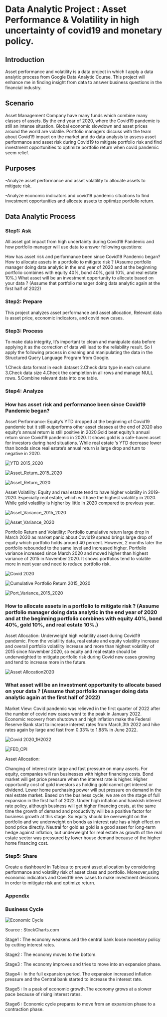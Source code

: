 

# Data Analytic Project : Asset Performance & Volatility in high uncertainty of covid19 and monetary policy.

## Introduction

Asset performance and volatility is a data project in which I apply a data analytic process from Google Data Analytic Course. This project will enhance me in finding insight from data to answer business questions in the financial industry.

## Scenario

Asset Management Company have many funds which combine many classes of assets. By the end year of 2020, where the Covid19 pandemic is still an intense situation. Global economic slowdown and asset prices around the world are volatile. Portfolio managers discuss with the team about Covid19 impact on the market and do data analysis to assess asset performance and asset risk during Covid19 to mitigate portfolio risk and find investment opportunities to optimize portfolio return when covid pandemic seem relief.

## Purposes

-Analyze asset performance and asset volatility to allocate assets to mitigate risk.

-Analyze economic indicators and covid19 pandemic situations to find investment opportunities and allocate assets to optimize portfolio return.

## Data Analytic Process

### Step1: Ask

All asset got impact from high uncertainty during Covid19 Pandemic and how portfolio manager will use data to answer following questions:

How has asset risk and performance been since Covid19 Pandemic began?
How to allocate assets in a portfolio to mitigate risk ? (Assume portfolio manager doing data analytic in the end year of 2020 and at the beginning portfolio combines with equity 40%, bond 40%, gold 10%, and real estate 10%.)
What asset will be an investment opportunity to allocate based on your data ? (Assume that portfolio manager doing data analytic again at the first half of 2022)


### Step2: Prepare

This project analyzes asset performance and asset allocation, Relevant data is asset price, economic indicators, and covid new cases. 

### Step3: Process

To make data integrity, It’s important to clean and manipulate data before applying it as the correction of data will lead to the reliability result. So I apply the following process in cleaning and manipulating the data in the Structured Query Language Program from Google.

1.Check data format in each dataset 
2.Check data type in each column
3.Check data size
4.Check the completion in all rows and manage NULL rows.
5.Combine relevant data into one table.       

### Step4: Analyze

### How has asset risk and performance been since Covid19 Pandemic began?

Asset Performance: Equity’s YTD dropped at the beginning of Covid19 pandemic but it still outperforms other asset classes at the end of 2020 also equity’s annual return is still positive in 2020.Gold beat equity’s annual return since Covid19 pandemic in 2020. It shows gold is a safe-haven asset for investors during hard situations. While real estate ’s YTD decrease lower than bonds since real estate’s annual return is large drop and turn to negative in 2020.

 ![YTD 2015_2020](https://github.com/sornsawan25ch/Asset-Performance-Volatility-SQL/assets/166679003/d64da150-dee1-43cb-b1cd-359f3b412f1e)


 ![Asset_Return_2015_2020](https://github.com/sornsawan25ch/Asset-Performance-Volatility-SQL/assets/166679003/badde1b1-4aed-4cc1-b9cc-96956e9773cf)


![Asset_Return_2020](https://github.com/sornsawan25ch/Asset-Performance-Volatility-SQL/assets/166679003/a2357079-67e6-434b-98c4-2a28a6b0578c)


Asset Volatility: Equity and real estate tend to have higher volatility in 2019-2020. Especially real estate, which will have the highest volatility in 2020. While gold volatility is higher by little in 2020 compared to previous year.

![Asset_Variance_2015_2020](https://github.com/sornsawan25ch/Asset-Performance-Volatility-SQL/assets/166679003/b4ef9d50-3ae7-4a94-a526-7970b1f3d6e9)


![Asset_Variance_2020](https://github.com/sornsawan25ch/Asset-Performance-Volatility-SQL/assets/166679003/9158942c-7be3-40ce-b965-ff33bb07a000)



Portfolio Return and Volatility: Portfolio cumulative return large drop in March 2020 as market panic about Covid19 spread brings large drop of equity which portfolio holds around 40 percent. However, 2 months later the portfolio rebounded to the same level and increased higher. Portfolio variance increased since March 2020 and moved higher than highest variance of 2015 in November 2020. It shows portfolios tend to volatile more in next year and need to reduce portfolio risk.

![Covid 2020](https://github.com/sornsawan25ch/Asset-Performance-Volatility-SQL/assets/166679003/6e75dca3-7383-49f9-9f4c-c3b4f46d392a)


![Cumulative Portfolio Return 2015_2020](https://github.com/sornsawan25ch/Asset-Performance-Volatility-SQL/assets/166679003/05b5ccb2-8a7d-49d4-9328-b1d07c86aae7)


![Port_Variance_2015_2020](https://github.com/sornsawan25ch/Asset-Performance-Volatility-SQL/assets/166679003/76903d05-4260-4936-8d20-8bab081f17ff)



### How to allocate assets in a portfolio to mitigate risk ? (Assume portfolio manager doing data analytic in the end year of 2020 and at the beginning portfolio combines with equity 40%, bond 40%, gold 10%, and real estate 10%.)




Asset Allocation: Underweight high volatility asset during Covid19 pandemic. From the volatility data, real estate and equity volatility increase and overall portfolio volatility  increase and more than highest volatility of 2015 since November 2020, so equity and real estate should be underweighted to mitigate portfolio risk during Covid new cases growing and tend to increase more in the future. 

![Asset Allocation2020](https://github.com/sornsawan25ch/Asset-Performance-Volatility-SQL/assets/166679003/4ee621b7-7054-4e9b-a145-ccfa14b45b32)


### What asset will be an investment opportunity to allocate based on your data ? (Assume that portfolio manager doing data analytic again at the first half of 2022)


Market View: Covid pandemic was relieved in the first quarter of 2022 after the number of covid new cases went to the peak in January 2022. Economic recovery from shutdown and high inflation make the Federal Reserve Bank start to increase interest rates from March,3th 2022 and hike rates again by large and fast from 0.33% to 1.88% in June 2022.

![Covid 2020_1H2022](https://github.com/sornsawan25ch/Asset-Performance-Volatility-SQL/assets/166679003/1b5907a0-af98-46d3-92fb-ad14dbc82a7a)


![FED_CPI](https://github.com/sornsawan25ch/Asset-Performance-Volatility-SQL/assets/166679003/0ea2ba8e-8777-4eb9-a16f-c23d9895d606)



Asset Allocation: 

Changing of interest rate large and fast pressure on many assets. For equity, companies will run businesses with higher financing costs. Bond market will get price pressure when the interest rate is higher. Higher opportunity cost of gold investors as holding gold cannot get interest or dividend. Lower home purchasing power will put pressure on demand in the real estate market. Based on the business cycle, we are on the stage of full expansion in the first half of 2022. Under high inflation and hawkish interest rate policy, although business will get higher financing costs, at the same time the growth of demand and productivity will be a positive factor for business growth at this stage. So equity should be overweight on the portfolio and we underweight on bonds as interest rate has a high effect on bond price directly. Neutral for gold as gold is a good asset for long-term hedge against inflation, but underweight for real estate as growth of the real estate sector was pressured by lower house demand  because of the higher home financing cost.



### Step5: Share


Create a dashboard in Tableau to present asset allocation by considering performance and volatility risk of asset class and portfolio. Moreover,using economic indicators and Covid19 new cases to make investment decisions in order to mitigate risk and optimize return.


### Appendix

### Business Cycle

![Economic Cycle](https://github.com/sornsawan25ch/Asset-Performance-Volatility-SQL/assets/166679003/a2fa3c11-14b1-4592-a4db-2f64750bab46)

Source : StockCharts.com

Stage1 : The economy weakens and the central bank loose monetary policy by cutting interest rates.

Stage2 : The economy moves to the bottom.

Stage3 : The economy improves and tries to move into an expansion phase.

Stage4 : In the full expansion period. The expansion increased inflation pressure and the Central bank started to increase the interest rate.

Stage5 : In a peak of economic growth.The economy grows at a slower pace because of rising interest rates.

Stage6 : Economic cycle prepares to move from an expansion phase to a contraction phase.

